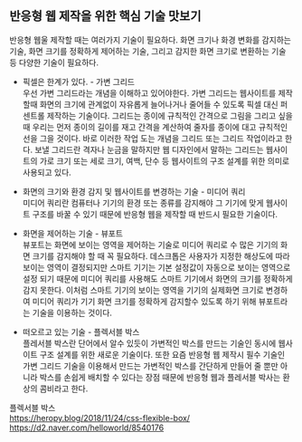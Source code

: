 ## 반응형 웹 제작을 위한 핵심 기술 맛보기
반응형 웹울 제작할 때는 여러가지 기술이 필요하다. 화면 크기나 화경 변화를 감지하는 기술, 화면 크기를 정확하게 제어하는 기술, 그리고 감지한 화면 크기로 변환하는 기술 등 다양한 기술이 필요하다.

- 픽셀은 한계가 있다. - 가변 그리드 <br>
우선 가변 그리드라는 개념을 이해하고 있어야한다. 가변 그리드는 웹사이트를 제작할때 화면의 크기에 관계없이 자유롭게 늘어나거나 줄어들 수 있도록 픽셀 대신 퍼센트롤 제작하는 기술이다. 그리드는 종이에 규칙적인 간격으로 그림을 그리고 싶을 때 우리는 먼저 종이의 길이를 재고 간격을 계산하여 줄자를 종이에 대고 규칙적인 선을 그을 것이다.
바로 이러한 작업 도는 개념을 그리드 또는 그리드 작업이라고 한다. 보낼 그리드란 격자나 눈금을 말하지만 웹 디자인에서 말하는 그리드는 웹사이트의 가로 크기 또는 세로 크기, 여백, 단수 등 웹사이트의 구조 설계를 위한 의미로 사용되고 있다.

- 화면의 크기와 환경 감지 및 웹사이트를 변경하는 기술 - 미디어 쿼리 <br>
미디어 쿼리란 컴퓨터나 기기의 환경 또는 종류를 감지해야 그 기기에 맞게 웹사이트 구조를 바꿀 수 있기 때문에 반응형 웹을 제작할 때 반드시 필요한 기술이다.

- 화면을 제어하는 기술 - 뷰포트 <br>
뷰포트는 화면에 보이는 영역을 제어하는 기술로 미디어 쿼리로 수 많은 기기의 화면 크기를 감지해야 할 때 꼭 필요하다.
데스크톱은 사용자가 지정한 해상도에 따라 보이는 영역이 결정되지만 스마트 기기는 기본 설정값이 자동으로 보이는 영역으로 설정 되기 때문에 미디어 쿼리를 사용해도 스마트 기기에서 화면의 크기를 정확하게 감지 못한다. 이처럼 스마트 기기의 보이는 영역을 기기의 실제화면 크기로 변경하여 미디어 쿼리가 기기 화면 크기를 정확하게 감지할수 있도록 하기 위해 뷰포트라는 기술을 이용하는 것이다.

- 떠오르고 있는 기술 - 플렉서블 박스 <br>
플레서블 박스란 단어에서 알수 있듯이 가변적인 박스를 만드는 기술인 동시에 웹사이트 구조 설계를 위한 새로운 기술이다. 또한 요즘 반응형 웹 제작시 필수 기술인 가변 그리드 기술을 이용해서 만드는 가변적인 박스를 간단하게 만들어 줄 뿐만 아니라 박스를 손쉽게 배치할 수 있다는 장점 때문에 반응형 웹과 플레서블 박사는 환상의 콤비라고 한다.

플렉서블 박스 <br>
https://heropy.blog/2018/11/24/css-flexible-box/<br>
https://d2.naver.com/helloworld/8540176

